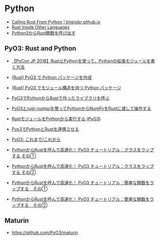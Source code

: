 # Python

- [Calling Rust From Python | bheisler.github.io](https://bheisler.github.io/post/calling-rust-in-python/)
- [Rust Inside Other Languages](https://doc.rust-lang.org/1.2.0/book/rust-inside-other-languages.html)
- [Python3からRust関数を呼び出す](https://qiita.com/0ncorhynchus/items/9bc48b4e074bfd6fc689)

## PyO3: Rust and Python

- [【PyCon JP 2018】RustとPythonを使って、Pythonの拡張モジュールを書く方法](https://logmi.jp/tech/articles/313765)
- [[Rust] PyO3 で Python パッケージを作成](https://qiita.com/osanshouo/items/671888bdd6afeec1e939)
- [[Rust] PyO3 でモジュール構造を持つ Python パッケージ](https://qiita.com/osanshouo/items/bd0fa84e16b13449d797)
- [PyO3でPythonからRustで作ったライブラリを呼ぶ](https://trsasasusu.com/blog/66/pyo3-python-rust-library/)
- [PyO3とrust-numpyを使ってPythonからNumPyをRustに渡して操作する](https://trsasasusu.com/blog/67/pyo3-rust-numpy/)
- [RustモジュールをPythonから実行する (PyO3)](https://ohke.hateblo.jp/entry/2020/02/15/230000)
- [Pyo3でPythonとRustを連携させる](https://qiita.com/ta_to_co/items/d819ceb3d409fd9bd732)
- [PyO3: これまで/これから](https://qiita.com/kngwyu/items/5e5fe2e2fbf19ce3fe38)

- [PythonからRustを呼んで高速化！ PyO3 チュートリアル：クラスをラップする その➀](https://qiita.com/kenmaro/items/8ff37204feb37a4edbae)
- [PythonからRustを呼んで高速化！ PyO3 チュートリアル：クラスをラップする その➁](https://qiita.com/kenmaro/items/a2e9eb0783c651ceaa28)
- [PythonからRustを呼んで高速化！ PyO3 チュートリアル：簡単な関数をラップする　その➀](https://qiita.com/kenmaro/items/5919052a9d1f816b6fc4)
- [PythonからRustを呼んで高速化！ PyO3 チュートリアル：簡単な関数をラップする　その➁](https://qiita.com/kenmaro/items/88326e94da9509d3b815)


## Maturin

- https://github.com/PyO3/maturin

